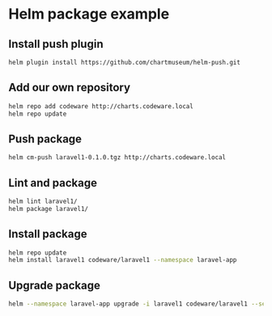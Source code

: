 # Helm package example

## Install push plugin
```sh
helm plugin install https://github.com/chartmuseum/helm-push.git
```

## Add our own repository
```sh
helm repo add codeware http://charts.codeware.local
helm repo update
```

## Push package
```sh
helm cm-push laravel1-0.1.0.tgz http://charts.codeware.local
```

## Lint and package
```sh
helm lint laravel1/
helm package laravel1/
```

## Install package
```sh
helm repo update
helm install laravel1 codeware/laravel1 --namespace laravel-app
```

## Upgrade package
```sh
helm --namespace laravel-app upgrade -i laravel1 codeware/laravel1 --set autoscaling.enabled=true --reuse-values
```
